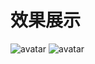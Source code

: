 # 效果展示

![avatar](https://img.fog3211.com/%298%29KYN%7DFE7VY9%7D2U42%28UW2J.gif)
![avatar](https://img.fog3211.com/VC0%5B%28%60D0GC%7BM%7BTEOZL2FH%7DE.gif)  

